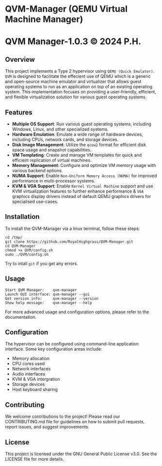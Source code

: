# QVM-Manager (QEMU Virtual Machine Manager)

# QVM Manager-1.0.3 © 2024 P.H.

## Overview

This project implements a Type 2 hypervisor using `QEMU (Quick Emulator)`. `QVM` is designed to facilitate the effecient use of QEMU which is a generic and open-source machine emulator and virtualizer that allows guest operating systems to run as an application on top of an existing operating system. This implementation focuses on providing a user-friendly, efficient, and flexible virtualization solution for various guest operating systems.

## Features

- **Multiple OS Support**: Run various guest operating systems, including Windows, Linux, and other specialized systems.
- **Hardware Emulation**: Emulate a wide range of hardware devices, including CPUs, network cards, and storage devices.
- **Disk Image Management**: Utilize the `qcow2` format for efficient disk space usage and snapshot capabilities.
- **VM Templating**: Create and manage VM templates for quick and efficient replication of virtual machines.
- **Memory Management**: Configure and optimize VM memory usage with various backend options.
- **NUMA Support**: Enable `Non-Uniform Memory Access (NUMA)` for improved performance in multi-processor systems.
- **KVM & VGA Support**: Enable `Kernel Virtual Machine` support and use KVM virtualization features to further enhance performance & `VGA` graphics display drivers instead of default QEMU graphics drivers for specialised use-cases.

## Installation

To install the QVM-Manager via a linux terminal, follow these steps:

```
cd /tmp/
git clone https://github.com/RoyalHighgrass/QVM-Manager.git
cd QVM-Manager
chmod +x QVM/config.sh
sudo ./QVM/config.sh
```
Try to intall `git` if you get any errors.

## Usage

```
Start QVM Manager:    qvm-manager
Launch GUI interface: qvm-manager --gui
Get version info:     qvm-manager --version
Show help message:    qvm-manager --help
```

For more advanced usage and configuration options, please refer to the documentation.

## Configuration

The hypervisor can be configured using command-line application interface. Some key configuration areas include:

- Memory allocation
- CPU cores used
- Network interfaces
- Audio interfaces
- KVM & VGA intergration
- Storage devices
- Host keyboard sharing

## Contributing

We welcome contributions to the project! Please read our CONTRIBUTING.md file for guidelines on how to submit pull requests, report issues, and suggest improvements.

## License

This project is licensed under the GNU General Public License v3.0. See the LICENSE file for more details.

